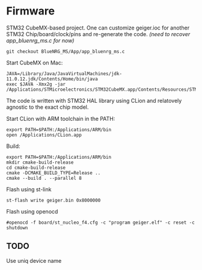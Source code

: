 # Firmware

STM32 CubeMX-based project. One can customize geiger.ioc for another STM32 Chip/board/clock/pins and re-generate the code.
*(need to recover app_bluenrg_ms.c for now)* 
```
git checkout BlueNRG_MS/App/app_bluenrg_ms.c
```

Start CubeMX on Mac:
```
JAVA=/Library/Java/JavaVirtualMachines/jdk-11.0.12.jdk/Contents/Home/bin/java
exec $JAVA -Xmx2g -jar /Applications/STMicroelectronics/STM32CubeMX.app/Contents/Resources/STM32CubeMX
```

The code is written with STM32 HAL library using CLion and relatovely agnostic to the exact chip model.


Start CLion with ARM toolchain in the PATH:
```
export PATH=$PATH:/Applications/ARM/bin
open /Applications/CLion.app
```

Build:
```
export PATH=$PATH:/Applications/ARM/bin
mkdir cmake-build-release
cd cmake-build-release
cmake -DCMAKE_BUILD_TYPE=Release ..
cmake --build . --parallel 8
```

Flash using st-link
```
st-flash write geiger.bin 0x8000000
```

Flash using openocd
```
#openocd -f board/st_nucleo_f4.cfg -c "program geiger.elf" -c reset -c shutdown
```


## TODO

Use uniq device name